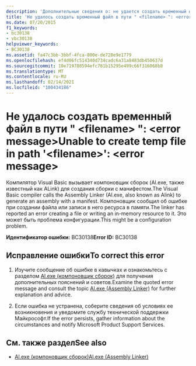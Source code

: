 ```yaml
---
description: 'Дополнительные сведения о: не удается создать временный файл в пути " <filename> ": <error message>'
title: 'Не удалось создать временный файл в пути " <filename> ": <error message>'
ms.date: 07/20/2015
f1_keywords:
- bc30138
- vbc30138
helpviewer_keywords:
- BC30138
ms.assetid: fa47c3bb-3bbf-4fca-800e-de728e9e1779
ms.openlocfilehash: ef4d06fc514340d734cadc6a31a8483db450637d
ms.sourcegitcommit: 10e719780594efc781b15295e499c66f316068b8
ms.translationtype: MT
ms.contentlocale: ru-RU
ms.lasthandoff: 02/14/2021
ms.locfileid: "100434186"
---
```

# <a name="unable-to-create-temp-file-in-path-filename-error-message"></a><span data-ttu-id="9cdbf-103">Не удалось создать временный файл в пути " \<filename> ": \<error message></span><span class="sxs-lookup"><span data-stu-id="9cdbf-103">Unable to create temp file in path '\<filename>': \<error message></span></span>

<span data-ttu-id="9cdbf-104">Компилятор Visual Basic вызывает компоновщик сборок (Al.exe, также известный как ALink) для создания сборки с манифестом.</span><span class="sxs-lookup"><span data-stu-id="9cdbf-104">The Visual Basic compiler calls the Assembly Linker (Al.exe, also known as Alink) to generate an assembly with a manifest.</span></span> <span data-ttu-id="9cdbf-105">Компоновщик сообщил об ошибке при создании файла или записи в него ресурса в памяти.</span><span class="sxs-lookup"><span data-stu-id="9cdbf-105">The linker has reported an error creating a file or writing an in-memory resource to it.</span></span> <span data-ttu-id="9cdbf-106">Это может быть проблема конфигурации.</span><span class="sxs-lookup"><span data-stu-id="9cdbf-106">This might be a configuration problem.</span></span>  
  
 <span data-ttu-id="9cdbf-107">**Идентификатор ошибки:** BC30138</span><span class="sxs-lookup"><span data-stu-id="9cdbf-107">**Error ID:** BC30138</span></span>  
  
## <a name="to-correct-this-error"></a><span data-ttu-id="9cdbf-108">Исправление ошибки</span><span class="sxs-lookup"><span data-stu-id="9cdbf-108">To correct this error</span></span>  
  
1. <span data-ttu-id="9cdbf-109">Изучите сообщение об ошибке в кавычках и ознакомьтесь с разделом  [Al.exe (компоновщик сборок)](../../framework/tools/al-exe-assembly-linker.md) для получения дополнительных пояснений и советов.</span><span class="sxs-lookup"><span data-stu-id="9cdbf-109">Examine the quoted error message and consult the topic  [Al.exe (Assembly Linker)](../../framework/tools/al-exe-assembly-linker.md) for further explanation and advice.</span></span>  
  
2. <span data-ttu-id="9cdbf-110">Если ошибка не устранена, соберите сведения об условиях ее возникновения и уведомите службу технической поддержки Майкрософт.</span><span class="sxs-lookup"><span data-stu-id="9cdbf-110">If the error persists, gather information about the circumstances and notify Microsoft Product Support Services.</span></span>  
  
## <a name="see-also"></a><span data-ttu-id="9cdbf-111">См. также раздел</span><span class="sxs-lookup"><span data-stu-id="9cdbf-111">See also</span></span>

- [<span data-ttu-id="9cdbf-112">Al.exe (компоновщик сборок)</span><span class="sxs-lookup"><span data-stu-id="9cdbf-112">Al.exe (Assembly Linker)</span></span>](../../framework/tools/al-exe-assembly-linker.md)
